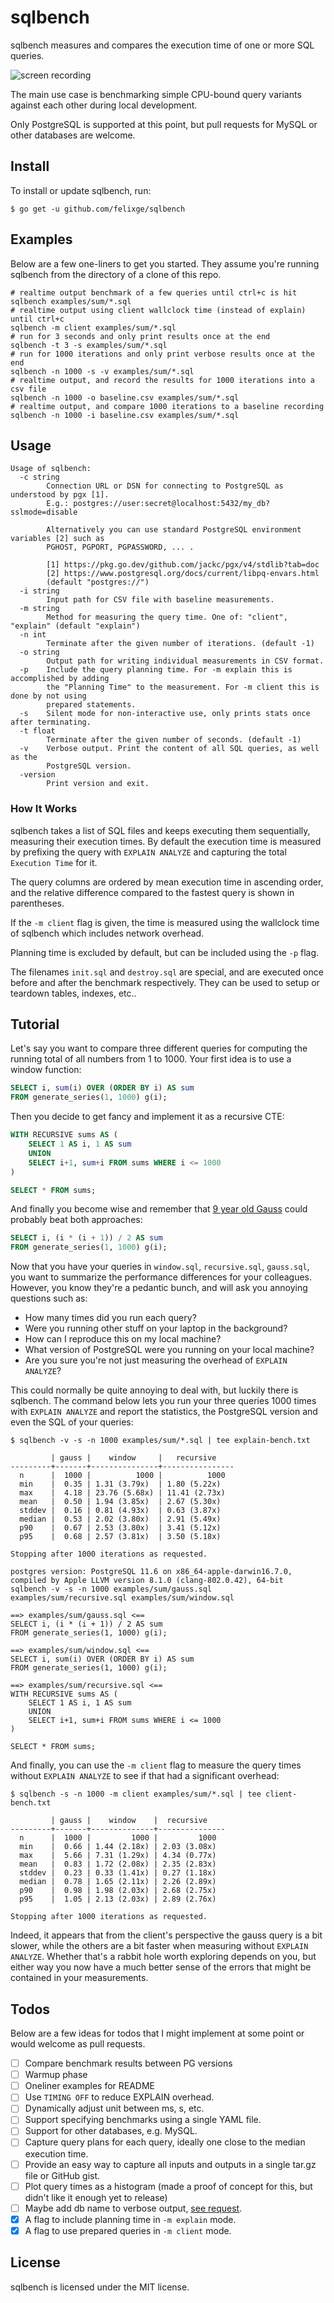 # sqlbench

sqlbench measures and compares the execution time of one or more SQL queries.

![screen recording](./recording/recording-min.gif)

The main use case is benchmarking simple CPU-bound query variants against each other during local development.

Only PostgreSQL is supported at this point, but pull requests for MySQL or other databases are welcome.

## Install

To install or update sqlbench, run:

```
$ go get -u github.com/felixge/sqlbench
```

## Examples

Below are a few one-liners to get you started. They assume you're running sqlbench from the directory of a clone of this repo.

```
# realtime output benchmark of a few queries until ctrl+c is hit
sqlbench examples/sum/*.sql
# realtime output using client wallclock time (instead of explain) until ctrl+c
sqlbench -m client examples/sum/*.sql
# run for 3 seconds and only print results once at the end
sqlbench -t 3 -s examples/sum/*.sql
# run for 1000 iterations and only print verbose results once at the end
sqlbench -n 1000 -s -v examples/sum/*.sql
# realtime output, and record the results for 1000 iterations into a csv file
sqlbench -n 1000 -o baseline.csv examples/sum/*.sql
# realtime output, and compare 1000 iterations to a baseline recording
sqlbench -n 1000 -i baseline.csv examples/sum/*.sql
```

## Usage

```
Usage of sqlbench:
  -c string
    	Connection URL or DSN for connecting to PostgreSQL as understood by pgx [1].
    	E.g.: postgres://user:secret@localhost:5432/my_db?sslmode=disable
    	
    	Alternatively you can use standard PostgreSQL environment variables [2] such as
    	PGHOST, PGPORT, PGPASSWORD, ... .
    	
    	[1] https://pkg.go.dev/github.com/jackc/pgx/v4/stdlib?tab=doc
    	[2] https://www.postgresql.org/docs/current/libpq-envars.html
    	(default "postgres://")
  -i string
    	Input path for CSV file with baseline measurements.
  -m string
    	Method for measuring the query time. One of: "client", "explain" (default "explain")
  -n int
    	Terminate after the given number of iterations. (default -1)
  -o string
    	Output path for writing individual measurements in CSV format.
  -p	Include the query planning time. For -m explain this is accomplished by adding
    	the "Planning Time" to the measurement. For -m client this is done by not using
    	prepared statements.
  -s	Silent mode for non-interactive use, only prints stats once after terminating.
  -t float
    	Terminate after the given number of seconds. (default -1)
  -v	Verbose output. Print the content of all SQL queries, as well as the
    	PostgreSQL version.
  -version
    	Print version and exit.
```

### How It Works

sqlbench takes a list of SQL files and keeps executing them sequentially, measuring their execution times. By default the execution time is measured by prefixing the query with `EXPLAIN ANALYZE` and capturing the total `Execution Time` for it.

The query columns are ordered by mean execution time in ascending order, and the relative difference compared to the fastest query is shown in parentheses.

If the `-m client` flag is given, the time is measured using the wallclock time of sqlbench which includes network overhead.

Planning time is excluded by default, but can be included using the `-p` flag.

The filenames `init.sql` and `destroy.sql` are special, and are executed once before and after the benchmark respectively. They can be used to setup or teardown tables, indexes, etc..

## Tutorial

Let's say you want to compare three different queries for computing the running total of all numbers from 1 to 1000. Your first idea is to use a window function:

```sql
SELECT i, sum(i) OVER (ORDER BY i) AS sum
FROM generate_series(1, 1000) g(i);
```

Then you decide to get fancy and implement it as a recursive CTE:

```sql
WITH RECURSIVE sums AS (
	SELECT 1 AS i, 1 AS sum
	UNION
	SELECT i+1, sum+i FROM sums WHERE i <= 1000
)

SELECT * FROM sums;
```

And finally you become wise and remember that [9 year old Gauss](https://www.nctm.org/Publications/Teaching-Children-Mathematics/Blog/The-Story-of-Gauss/) could probably beat both approaches:

```sql
SELECT i, (i * (i + 1)) / 2 AS sum
FROM generate_series(1, 1000) g(i);
```

Now that you have your queries in `window.sql`, `recursive.sql`, `gauss.sql`, you want to summarize the performance differences for your colleagues. However, you know they're a pedantic bunch, and will ask you annoying questions such as:

- How many times did you run each query?
- Were you running other stuff on your laptop in the background?
- How can I reproduce this on my local machine?
- What version of PostgreSQL were you running on your local machine?
- Are you sure you're not just measuring the overhead of `EXPLAIN ANALYZE`?

This could normally be quite annoying to deal with, but luckily there is sqlbench. The command below lets you run your three queries 1000 times with `EXPLAIN ANALYZE` and report the statistics, the PostgreSQL version and even the SQL of your queries:

```
$ sqlbench -v -s -n 1000 examples/sum/*.sql | tee explain-bench.txt
```

```
         | gauss |    window     |   recursive    
---------+-------+---------------+----------------
  n      |  1000 |          1000 |          1000  
  min    |  0.35 | 1.31 (3.79x)  | 1.80 (5.22x)   
  max    |  4.18 | 23.76 (5.68x) | 11.41 (2.73x)  
  mean   |  0.50 | 1.94 (3.85x)  | 2.67 (5.30x)   
  stddev |  0.16 | 0.81 (4.93x)  | 0.63 (3.87x)   
  median |  0.53 | 2.02 (3.80x)  | 2.91 (5.49x)   
  p90    |  0.67 | 2.53 (3.80x)  | 3.41 (5.12x)   
  p95    |  0.68 | 2.57 (3.81x)  | 3.50 (5.18x)   

Stopping after 1000 iterations as requested.

postgres version: PostgreSQL 11.6 on x86_64-apple-darwin16.7.0, compiled by Apple LLVM version 8.1.0 (clang-802.0.42), 64-bit
sqlbench -v -s -n 1000 examples/sum/gauss.sql examples/sum/recursive.sql examples/sum/window.sql

==> examples/sum/gauss.sql <==
SELECT i, (i * (i + 1)) / 2 AS sum
FROM generate_series(1, 1000) g(i);

==> examples/sum/window.sql <==
SELECT i, sum(i) OVER (ORDER BY i) AS sum
FROM generate_series(1, 1000) g(i);

==> examples/sum/recursive.sql <==
WITH RECURSIVE sums AS (
	SELECT 1 AS i, 1 AS sum
	UNION
	SELECT i+1, sum+i FROM sums WHERE i <= 1000
)

SELECT * FROM sums;
```

And finally, you can use the `-m client` flag to measure the query times without `EXPLAIN ANALYZE` to see if that had a significant overhead:

```
$ sqlbench -s -n 1000 -m client examples/sum/*.sql | tee client-bench.txt
```

```
         | gauss |    window    |  recursive    
---------+-------+--------------+---------------
  n      |  1000 |         1000 |         1000  
  min    |  0.66 | 1.44 (2.18x) | 2.03 (3.08x)  
  max    |  5.66 | 7.31 (1.29x) | 4.34 (0.77x)  
  mean   |  0.83 | 1.72 (2.08x) | 2.35 (2.83x)  
  stddev |  0.23 | 0.33 (1.41x) | 0.27 (1.18x)  
  median |  0.78 | 1.65 (2.11x) | 2.26 (2.89x)  
  p90    |  0.98 | 1.98 (2.03x) | 2.68 (2.75x)  
  p95    |  1.05 | 2.13 (2.03x) | 2.89 (2.76x)  

Stopping after 1000 iterations as requested.
```

Indeed, it appears that from the client's perspective the gauss query is a bit slower, while the others are a bit faster when measuring without `EXPLAIN ANALYZE`. Whether that's a rabbit hole worth exploring depends on you, but either way you now have a much better sense of the errors that might be contained in your measurements.

## Todos

Below are a few ideas for todos that I might implement at some point or would welcome as pull requests.

- [ ] Compare benchmark results between PG versions
- [ ] Warmup phase
- [ ] Oneliner examples for README
- [ ] Use `TIMING OFF` to reduce EXPLAIN overhead.
- [ ] Dynamically adjust unit between ms, s, etc.
- [ ] Support specifying benchmarks using a single YAML file.
- [ ] Support for other databases, e.g. MySQL.
- [ ] Capture query plans for each query, ideally one close to the median execution time.
- [ ] Provide an easy way to capture all inputs and outputs in a single tar.gz file or GitHub gist.
- [ ] Plot query times as a histogram (made a proof of concept for this, but didn't like it enough yet to release)
- [ ] Maybe add db name to verbose output, [see request](https://twitter.com/breinbaas1/status/1308138210606940160).
- [x] A flag to include planning time in `-m explain` mode.
- [x] A flag to use prepared queries in `-m client` mode.

## License

sqlbench is licensed under the MIT license.
